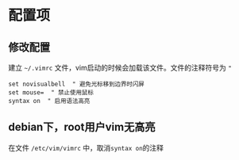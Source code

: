# 配置项

## 修改配置

建立 `~/.vimrc` 文件，vim启动的时候会加载该文件。文件的注释符号为 `"`

``` config
set novisualbell  " 避免光标移到边界时闪屏
set mouse=  " 禁止使用鼠标
syntax on  " 启用语法高亮
```

## debian下，root用户vim无高亮

在文件 `/etc/vim/vimrc` 中，取消`syntax on`的注释